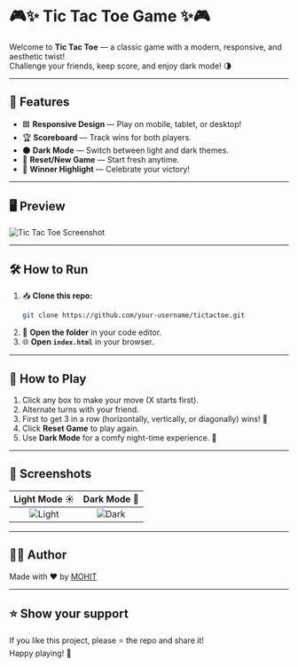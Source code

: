 # 🎮✨ Tic Tac Toe Game ✨🎮

Welcome to **Tic Tac Toe** — a classic game with a modern, responsive, and aesthetic twist!  
Challenge your friends, keep score, and enjoy dark mode! 🌗

---

## 🚀 Features

- 🟦 **Responsive Design** — Play on mobile, tablet, or desktop!
- 🏆 **Scoreboard** — Track wins for both players.
- 🌑 **Dark Mode** — Switch between light and dark themes.
- 🔄 **Reset/New Game** — Start fresh anytime.
- 🎉 **Winner Highlight** — Celebrate your victory!

---

## 🖥️ Preview

![Tic Tac Toe Screenshot](screenshot.png)

---

## 🛠️ How to Run

1. 📥 **Clone this repo:**
   ```bash
   git clone https://github.com/your-username/tictactoe.git
   ```
2. 📂 **Open the folder** in your code editor.
3. 🌐 **Open `index.html`** in your browser.

---

## 📝 How to Play

1. Click any box to make your move (X starts first).
2. Alternate turns with your friend.
3. First to get 3 in a row (horizontally, vertically, or diagonally) wins! 🥇
4. Click **Reset Game** to play again.  
5. Use **Dark Mode** for a comfy night-time experience. 🌙

---

## 📸 Screenshots

| Light Mode ☀️ | Dark Mode 🌙 |
|:-------------:|:-----------:|
| ![Light](light.png) | ![Dark](dark.png) |

---

## 👨‍💻 Author

Made with ❤️ by [ MOHIT ](https://github.com/mohitpatidar94)

---

## ⭐️ Show your support

If you like this project, please ⭐️ the repo and share it!  
Happy playing! 🎲
